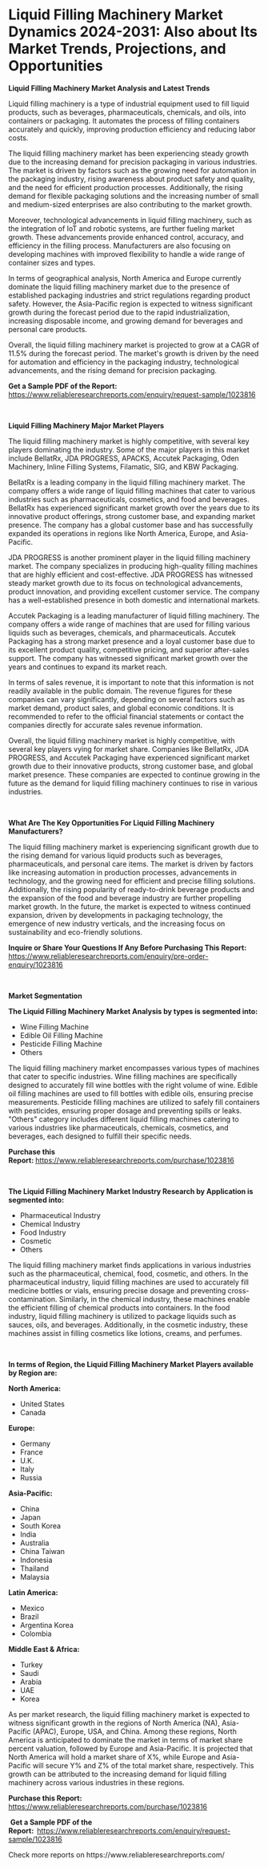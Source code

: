 <p><h1>Liquid Filling Machinery Market Dynamics 2024-2031: Also about Its Market Trends, Projections, and Opportunities</h1></p><p><strong>Liquid Filling Machinery Market Analysis and Latest Trends</strong></p>
<p><p>Liquid filling machinery is a type of industrial equipment used to fill liquid products, such as beverages, pharmaceuticals, chemicals, and oils, into containers or packaging. It automates the process of filling containers accurately and quickly, improving production efficiency and reducing labor costs.</p><p>The liquid filling machinery market has been experiencing steady growth due to the increasing demand for precision packaging in various industries. The market is driven by factors such as the growing need for automation in the packaging industry, rising awareness about product safety and quality, and the need for efficient production processes. Additionally, the rising demand for flexible packaging solutions and the increasing number of small and medium-sized enterprises are also contributing to the market growth.</p><p>Moreover, technological advancements in liquid filling machinery, such as the integration of IoT and robotic systems, are further fueling market growth. These advancements provide enhanced control, accuracy, and efficiency in the filling process. Manufacturers are also focusing on developing machines with improved flexibility to handle a wide range of container sizes and types.</p><p>In terms of geographical analysis, North America and Europe currently dominate the liquid filling machinery market due to the presence of established packaging industries and strict regulations regarding product safety. However, the Asia-Pacific region is expected to witness significant growth during the forecast period due to the rapid industrialization, increasing disposable income, and growing demand for beverages and personal care products.</p><p>Overall, the liquid filling machinery market is projected to grow at a CAGR of 11.5% during the forecast period. The market's growth is driven by the need for automation and efficiency in the packaging industry, technological advancements, and the rising demand for precision packaging.</p></p>
<p><strong>Get a Sample PDF of the Report:&nbsp;</strong> <a href="https://www.reliableresearchreports.com/enquiry/request-sample/1023816">https://www.reliableresearchreports.com/enquiry/request-sample/1023816</a></p>
<p>&nbsp;</p>
<p><strong>Liquid Filling Machinery Major Market Players</strong></p>
<p><p>The liquid filling machinery market is highly competitive, with several key players dominating the industry. Some of the major players in this market include BellatRx, JDA PROGRESS, APACKS, Accutek Packaging, Oden Machinery, Inline Filling Systems, Filamatic, SIG, and KBW Packaging.</p><p>BellatRx is a leading company in the liquid filling machinery market. The company offers a wide range of liquid filling machines that cater to various industries such as pharmaceuticals, cosmetics, and food and beverages. BellatRx has experienced significant market growth over the years due to its innovative product offerings, strong customer base, and expanding market presence. The company has a global customer base and has successfully expanded its operations in regions like North America, Europe, and Asia-Pacific.</p><p>JDA PROGRESS is another prominent player in the liquid filling machinery market. The company specializes in producing high-quality filling machines that are highly efficient and cost-effective. JDA PROGRESS has witnessed steady market growth due to its focus on technological advancements, product innovation, and providing excellent customer service. The company has a well-established presence in both domestic and international markets.</p><p>Accutek Packaging is a leading manufacturer of liquid filling machinery. The company offers a wide range of machines that are used for filling various liquids such as beverages, chemicals, and pharmaceuticals. Accutek Packaging has a strong market presence and a loyal customer base due to its excellent product quality, competitive pricing, and superior after-sales support. The company has witnessed significant market growth over the years and continues to expand its market reach.</p><p>In terms of sales revenue, it is important to note that this information is not readily available in the public domain. The revenue figures for these companies can vary significantly, depending on several factors such as market demand, product sales, and global economic conditions. It is recommended to refer to the official financial statements or contact the companies directly for accurate sales revenue information.</p><p>Overall, the liquid filling machinery market is highly competitive, with several key players vying for market share. Companies like BellatRx, JDA PROGRESS, and Accutek Packaging have experienced significant market growth due to their innovative products, strong customer base, and global market presence. These companies are expected to continue growing in the future as the demand for liquid filling machinery continues to rise in various industries.</p></p>
<p>&nbsp;</p>
<p><strong>What Are The Key Opportunities For Liquid Filling Machinery Manufacturers?</strong></p>
<p><p>The liquid filling machinery market is experiencing significant growth due to the rising demand for various liquid products such as beverages, pharmaceuticals, and personal care items. The market is driven by factors like increasing automation in production processes, advancements in technology, and the growing need for efficient and precise filling solutions. Additionally, the rising popularity of ready-to-drink beverage products and the expansion of the food and beverage industry are further propelling market growth. In the future, the market is expected to witness continued expansion, driven by developments in packaging technology, the emergence of new industry verticals, and the increasing focus on sustainability and eco-friendly solutions.</p></p>
<p><strong>Inquire or Share Your Questions If Any Before Purchasing This Report:</strong> <a href="https://www.reliableresearchreports.com/enquiry/pre-order-enquiry/1023816">https://www.reliableresearchreports.com/enquiry/pre-order-enquiry/1023816</a></p>
<p>&nbsp;</p>
<p><strong>Market Segmentation</strong></p>
<p><strong>The Liquid Filling Machinery Market Analysis by types is segmented into:</strong></p>
<p><ul><li>Wine Filling Machine</li><li>Edible Oil Filling Machine</li><li>Pesticide Filling Machine</li><li>Others</li></ul></p>
<p><p>The liquid filling machinery market encompasses various types of machines that cater to specific industries. Wine filling machines are specifically designed to accurately fill wine bottles with the right volume of wine. Edible oil filling machines are used to fill bottles with edible oils, ensuring precise measurements. Pesticide filling machines are utilized to safely fill containers with pesticides, ensuring proper dosage and preventing spills or leaks. "Others" category includes different liquid filling machines catering to various industries like pharmaceuticals, chemicals, cosmetics, and beverages, each designed to fulfill their specific needs.</p></p>
<p><strong>Purchase this Report:&nbsp;</strong><a href="https://www.reliableresearchreports.com/purchase/1023816">https://www.reliableresearchreports.com/purchase/1023816</a></p>
<p>&nbsp;</p>
<p><strong>The Liquid Filling Machinery Market Industry Research by Application is segmented into:</strong></p>
<p><ul><li>Pharmaceutical Industry</li><li>Chemical Industry</li><li>Food Industry</li><li>Cosmetic</li><li>Others</li></ul></p>
<p><p>The liquid filling machinery market finds applications in various industries such as the pharmaceutical, chemical, food, cosmetic, and others. In the pharmaceutical industry, liquid filling machines are used to accurately fill medicine bottles or vials, ensuring precise dosage and preventing cross-contamination. Similarly, in the chemical industry, these machines enable the efficient filling of chemical products into containers. In the food industry, liquid filling machinery is utilized to package liquids such as sauces, oils, and beverages. Additionally, in the cosmetic industry, these machines assist in filling cosmetics like lotions, creams, and perfumes.</p></p>
<p>&nbsp;</p>
<p><strong>In terms of Region, the Liquid Filling Machinery Market Players available by Region are:</strong></p>
<p>
    <p> <strong> North America: </strong>
        <ul>
            <li>United States</li>
            <li>Canada</li>
        </ul>
        </p> 
    <p> <strong> Europe: </strong>
        <ul>
            <li>Germany</li>
            <li>France</li>
            <li>U.K.</li>
            <li>Italy</li>
            <li>Russia</li>
        </ul>
        </p> 
    <p> <strong> Asia-Pacific: </strong>
        <ul>
            <li>China</li>
            <li>Japan</li>
            <li>South Korea</li>
            <li>India</li>
            <li>Australia</li>
            <li>China Taiwan</li>
            <li>Indonesia</li>
            <li>Thailand</li>
            <li>Malaysia</li>
        </ul>
        </p> 
    <p> <strong> Latin America: </strong>
        <ul>
            <li>Mexico</li>
            <li>Brazil</li>
            <li>Argentina Korea</li>
            <li>Colombia</li>
        </ul>
        </p> 
    <p> <strong> Middle East & Africa: </strong>
        <ul>
            <li>Turkey</li>
            <li>Saudi</li>
            <li>Arabia</li>
            <li>UAE</li>
            <li>Korea</li>
        </ul>
    </p>
    </p>
<p><p>As per market research, the liquid filling machinery market is expected to witness significant growth in the regions of North America (NA), Asia-Pacific (APAC), Europe, USA, and China. Among these regions, North America is anticipated to dominate the market in terms of market share percent valuation, followed by Europe and Asia-Pacific. It is projected that North America will hold a market share of X%, while Europe and Asia-Pacific will secure Y% and Z% of the total market share, respectively. This growth can be attributed to the increasing demand for liquid filling machinery across various industries in these regions.</p></p>
<p><strong>Purchase this Report: </strong><a href="https://www.reliableresearchreports.com/purchase/1023816">https://www.reliableresearchreports.com/purchase/1023816</a></p>
<p>&nbsp;<strong>Get a Sample PDF of the Report:&nbsp;&nbsp;</strong><a href="https://www.reliableresearchreports.com/enquiry/request-sample/1023816">https://www.reliableresearchreports.com/enquiry/request-sample/1023816</a></p>
<p><strong></strong></p>
<p>Check more reports on https://www.reliableresearchreports.com/</p>